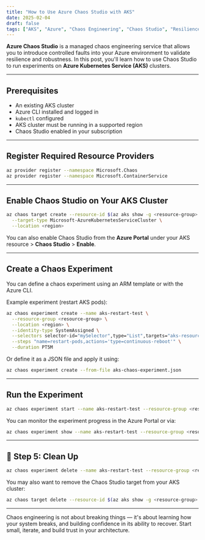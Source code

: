```yaml
---
title: "How to Use Azure Chaos Studio with AKS"
date: 2025-02-04
draft: false
tags: ["AKS", "Azure", "Chaos Engineering", "Chaos Studio", "Resilience"]
---
```


**Azure Chaos Studio** is a managed chaos engineering service that allows you to introduce controlled faults into your Azure environment to validate resilience and robustness. In this post, you'll learn how to use Chaos Studio to run experiments on **Azure Kubernetes Service (AKS)** clusters.

---


## Prerequisites

- An existing AKS cluster
- Azure CLI installed and logged in
- `kubectl` configured
- AKS cluster must be running in a supported region
- Chaos Studio enabled in your subscription

---

## Register Required Resource Providers

```bash
az provider register --namespace Microsoft.Chaos
az provider register --namespace Microsoft.ContainerService
```

---

## Enable Chaos Studio on Your AKS Cluster

```bash
az chaos target create --resource-id $(az aks show -g <resource-group> -n <aks-name> --query id -o tsv) \
  --target-type Microsoft-AzureKubernetesServiceCluster \
  --location <region>
```

You can also enable Chaos Studio from the **Azure Portal** under your AKS resource > **Chaos Studio** > **Enable**.

---

## Create a Chaos Experiment

You can define a chaos experiment using an ARM template or with the Azure CLI.

Example experiment (restart AKS pods):

```bash
az chaos experiment create --name aks-restart-test \
  --resource-group <resource-group> \
  --location <region> \
  --identity-type SystemAssigned \
  --selectors selector-id="mySelector",type="List",targets="aks-resource-id" \
  --steps "name=restart-pods,actions='type=continuous-reboot'" \
  --duration PT5M
```

Or define it as a JSON file and apply it using:

```bash
az chaos experiment create --from-file aks-chaos-experiment.json
```

---

## Run the Experiment

```bash
az chaos experiment start --name aks-restart-test --resource-group <resource-group>
``` 

You can monitor the experiment progress in the Azure Portal or via:

```bash
az chaos experiment show --name aks-restart-test --resource-group <resource-group>
```

---

## 🛑 Step 5: Clean Up

```bash
az chaos experiment delete --name aks-restart-test --resource-group <resource-group>
```

You may also want to remove the Chaos Studio target from your AKS cluster:

```bash
az chaos target delete --resource-id $(az aks show -g <resource-group> -n <aks-name> --query id -o tsv)
```

---

Chaos engineering is not about breaking things — it's about learning how your system breaks, and building confidence in its ability to recover. Start small, iterate, and build trust in your architecture.
